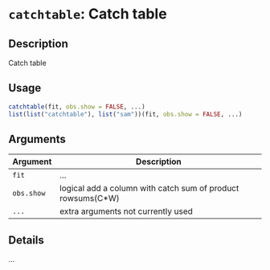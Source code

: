 # `catchtable`: Catch table

## Description


 Catch table


## Usage

```r
catchtable(fit, obs.show = FALSE, ...)
list(list("catchtable"), list("sam"))(fit, obs.show = FALSE, ...)
```


## Arguments

Argument      |Description
------------- |----------------
```fit```     |     ...
```obs.show```     |     logical add a column with catch sum of product rowsums(C*W)
```...```     |     extra arguments not currently used

## Details


 ...


